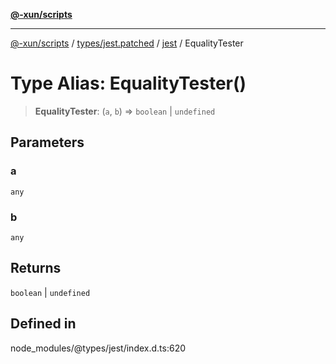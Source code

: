 [**@-xun/scripts**](../../../../../README.md)

***

[@-xun/scripts](../../../../../README.md) / [types/jest.patched](../../../README.md) / [jest](../README.md) / EqualityTester

# Type Alias: EqualityTester()

> **EqualityTester**: (`a`, `b`) => `boolean` \| `undefined`

## Parameters

### a

`any`

### b

`any`

## Returns

`boolean` \| `undefined`

## Defined in

node\_modules/@types/jest/index.d.ts:620
